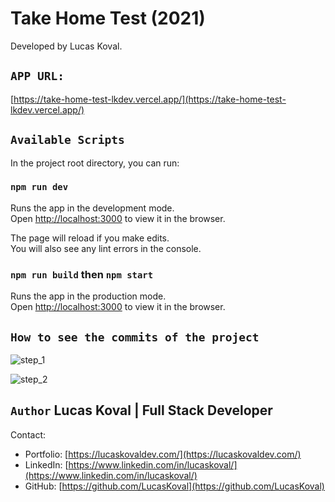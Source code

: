 # Take Home Test (2021)

Developed by Lucas Koval.

## `APP URL:`

[https://take-home-test-lkdev.vercel.app/](https://take-home-test-lkdev.vercel.app/)

## `Available Scripts`

In the project root directory, you can run:

### `npm run dev`

Runs the app in the development mode.\
Open [http://localhost:3000](http://localhost:3000) to view it in the browser.

The page will reload if you make edits.\
You will also see any lint errors in the console.

### `npm run build` then `npm start`

Runs the app in the production mode.\
Open [http://localhost:3000](http://localhost:3000) to view it in the browser.

## `How to see the commits of the project`

<p align="start">
    <img alt="step_1" src="https://user-images.githubusercontent.com/40580765/130385201-cc929b91-cd71-4ad4-8d61-db4c4f516619.jpg"/>
</p>
<p align="start">
    <img alt="step_2" src="https://user-images.githubusercontent.com/40580765/130385208-67d82051-2f17-4586-b4ea-c3993bf08f4c.jpg"/>
</p>

## `Author` Lucas Koval | Full Stack Developer

Contact:

- Portfolio: [https://lucaskovaldev.com/](https://lucaskovaldev.com/)
- LinkedIn: [https://www.linkedin.com/in/lucaskoval/](https://www.linkedin.com/in/lucaskoval/)
- GitHub: [https://github.com/LucasKoval](https://github.com/LucasKoval)
